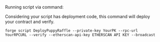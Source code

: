 Running script via command:

Considering your script has deployment code, this command will deploy your contract and verify.

```
forge script DeployPuppyRaffle --private-key YourPK --rpc-url YourRPCURL --verify --etherscan-api-key ETHERSCAN API KEY --broadcast
```
